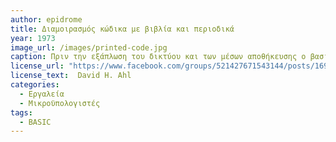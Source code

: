 ```yaml
---
author: epidrome
title: Διαμοιρασμός κώδικα με βιβλία και περιοδικά 
year: 1973 
image_url: /images/printed-code.jpg
caption: Πριν την εξάπλωση του δικτύου και των μέσων αποθήκευσης ο βασικός τρόπος διαμοιρασμού του λογισμικού ήταν σε πηγαίο κώδικα, ο οποίος ήταν τυπωμένος σε χαρτί περιοδικού ή βιβλίου, τα οποία ο χρήστης θα μελετούσε και μετά θα πληκτρολογούσε στον μικροϋπολογιστή του. Αν και η διαδικασία αυτή φαίνεται κάπως ξεπερασμένη, φαίνεται ότι είχε το πλεονέκτημα μια αίσθησης ιδιοκτησίας καθώς και μιας έμμεσης ενθάρρυνσης για σκόπιμες ή ακούσιες μετατροπές, τα οποία τελικά λειτουργούσαν θετικά για τις γνώσεις και δεξιότητες του χρήστη. 
license_url: "https://www.facebook.com/groups/521427671543144/posts/1694495597569673/" 
license_text:  David H. Ahl 
categories:
  - Εργαλεία 
  - Μικροϋπολογιστές
tags:
  - BASIC 
---
```


